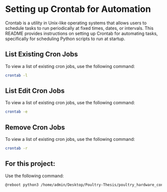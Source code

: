 # Setting up Crontab for Automation

Crontab is a utility in Unix-like operating systems that allows users to schedule tasks to run periodically at fixed times, dates, or intervals. This README provides instructions on setting up Crontab for automating tasks, specifically for scheduling Python scripts to run at startup.

## List Existing Cron Jobs
To view a list of existing cron jobs, use the following command:
```bash
crontab -l
```
## List Edit Cron Jobs
To view a list of existing cron jobs, use the following command:
```bash
crontab -e
```
## Remove Cron Jobs
To view a list of existing cron jobs, use the following command:
```bash
crontab -r
```
## For this project:
Use the following command:
```bash
@reboot python3 /home/admin/Desktop/Poultry-Thesis/poultry_hardware_controller.py
```
